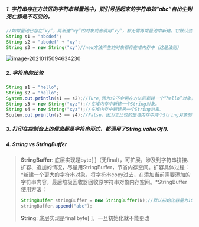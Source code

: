 ##### 1. 字符串存在方法区的字符串常量池中，双引号括起来的字符串如“abc”自出生到死亡都是不可变的。

```java
//如常量池已存在“xy”，再新建“xy”的对象或者调用“xy”，都无需再常量池中新建，它默认会自动检索到已存在的“xy”
String s1 = "abcdef";
String s2 = "abcdef" + "xy";
String s3 = new String("xy")//new方法产生的对象都存在堆内存中（这是法则）
```

![image-20210115094634230](/Users/jackiez/学海/Java开发笔记/picture/字符串内存图.png)

##### 2. 字符串的比较

```java
String s1 = "hello";
String s2 = "hello";
System.out.println(s1 == s2);//Ture,因为s2不会再在方法区新建一个“hello”对象，而是直接指向已有的“hello”对象。
String s3 = new String("xyz");//在堆内存中新建一个String对象。
String s4 = new String("xyz");//在堆内存中新建另一个String对象。
Soutem.out.println(s3 == s4);//False，因为它比较的是堆内存中两个String对象的内存地址。

```

##### 3. 打印在控制台上的信息都是字符串形式，都调用了String.valueOf().

##### 4. String  vs  StringBuffer

> **StringBuffer**: 底层实现是byte[ ]（无final），可扩展，涉及到字符串拼接、扩容、追加的情况，尽量用StringBuffer，节省内存空间。扩容具体过程：*新建一个更大的字符串对象，将字符串copy过去，在添加当前需要添加的字符串内容，最后垃圾回收器回收原字符串对象内存空间。*StringBuffer使用方法：
>
> ```java
> StringBuffer stringBuffer = new StringBuffer(N);//默认初始化容量为16，可人为初始化值N。
> stringBuffer.append("abc");
> ```
>
> **String**: 底层实现是final byte[ ]，一旦初始化就不能更改